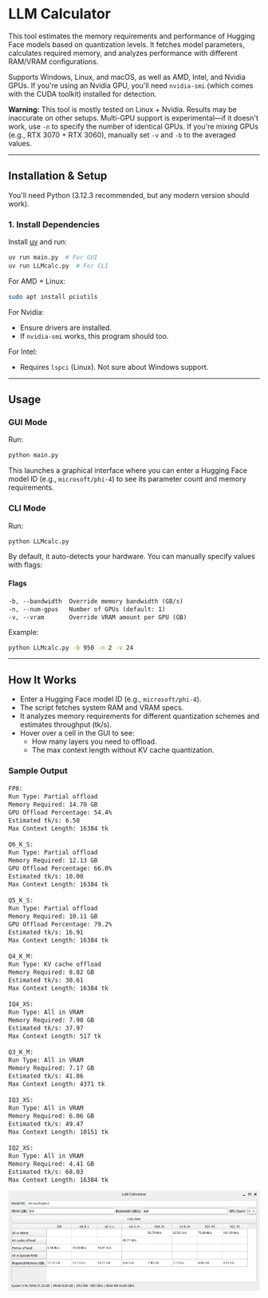 # LLM Calculator

This tool estimates the memory requirements and performance of Hugging Face models based on quantization levels. It fetches model parameters, calculates required memory, and analyzes performance with different RAM/VRAM configurations.

Supports Windows, Linux, and macOS, as well as AMD, Intel, and Nvidia GPUs. If you're using an Nvidia GPU, you'll need `nvidia-smi` (which comes with the CUDA toolkit) installed for detection.

**Warning:** This tool is mostly tested on Linux + Nvidia. Results may be inaccurate on other setups. Multi-GPU support is experimental—if it doesn't work, use `-n` to specify the number of identical GPUs. If you're mixing GPUs (e.g., RTX 3070 + RTX 3060), manually set `-v` and `-b` to the averaged values.

---

## Installation & Setup

You'll need Python (3.12.3 recommended, but any modern version should work).

### 1. Install Dependencies
Install [uv](https://docs.astral.sh/uv/getting-started/installation/) and run:
```sh
uv run main.py  # For GUI
uv run LLMcalc.py  # For CLI
```

For AMD + Linux:
```sh
sudo apt install pciutils
```

For Nvidia:
- Ensure drivers are installed.
- If `nvidia-smi` works, this program should too.

For Intel:
- Requires `lspci` (Linux). Not sure about Windows support.

---

## Usage

### GUI Mode
Run:
```sh
python main.py
```
This launches a graphical interface where you can enter a Hugging Face model ID (e.g., `microsoft/phi-4`) to see its parameter count and memory requirements.

### CLI Mode
Run:
```sh
python LLMcalc.py
```
By default, it auto-detects your hardware. You can manually specify values with flags:

#### Flags
```
-b, --bandwidth  Override memory bandwidth (GB/s)
-n, --num-gpus   Number of GPUs (default: 1)
-v, --vram       Override VRAM amount per GPU (GB)
```
Example:
```sh
python LLMcalc.py -b 950 -n 2 -v 24
```

---

## How It Works
- Enter a Hugging Face model ID (e.g., `microsoft/phi-4`).
- The script fetches system RAM and VRAM specs.
- It analyzes memory requirements for different quantization schemes and estimates throughput (tk/s).
- Hover over a cell in the GUI to see:
  - How many layers you need to offload.
  - The max context length without KV cache quantization.

### Sample Output

```
FP8:
Run Type: Partial offload
Memory Required: 14.70 GB
GPU Offload Percentage: 54.4%
Estimated tk/s: 6.58
Max Context Length: 16384 tk

Q6_K_S:
Run Type: Partial offload
Memory Required: 12.13 GB
GPU Offload Percentage: 66.0%
Estimated tk/s: 10.00
Max Context Length: 16384 tk

Q5_K_S:
Run Type: Partial offload
Memory Required: 10.11 GB
GPU Offload Percentage: 79.2%
Estimated tk/s: 16.91
Max Context Length: 16384 tk

Q4_K_M:
Run Type: KV cache offload
Memory Required: 8.82 GB
Estimated tk/s: 30.61
Max Context Length: 16384 tk

IQ4_XS:
Run Type: All in VRAM
Memory Required: 7.90 GB
Estimated tk/s: 37.97
Max Context Length: 517 tk

Q3_K_M:
Run Type: All in VRAM
Memory Required: 7.17 GB
Estimated tk/s: 41.86
Max Context Length: 4371 tk

IQ3_XS:
Run Type: All in VRAM
Memory Required: 6.06 GB
Estimated tk/s: 49.47
Max Context Length: 10151 tk

IQ2_XS:
Run Type: All in VRAM
Memory Required: 4.41 GB
Estimated tk/s: 68.03
Max Context Length: 16384 tk
```

![GUI Preview](gui.png)

